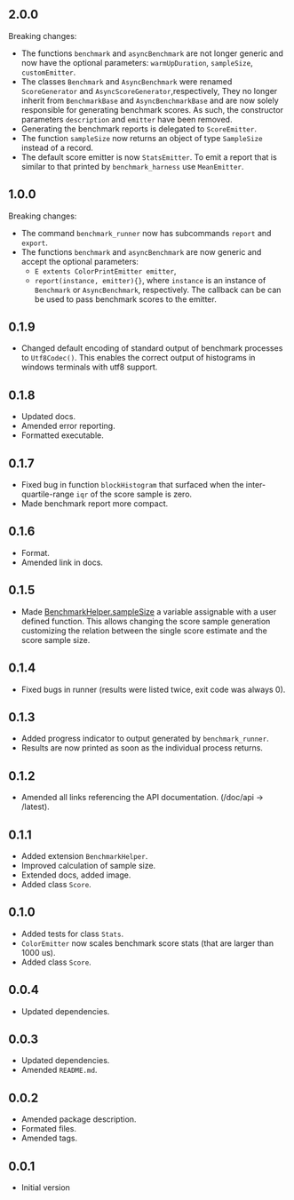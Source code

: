 ## 2.0.0
Breaking changes:
- The functions `benchmark` and `asyncBenchmark` are not longer generic and now
have the optional parameters: `warmUpDuration`, `sampleSize`, `customEmitter`.
- The classes `Benchmark` and `AsyncBenchmark` were renamed `ScoreGenerator`
and `AsyncScoreGenerator`,respectively,
They no longer inherit from `BenchmarkBase` and `AsyncBenchmarkBase` and are
now solely responsible for
generating benchmark scores. As such, the constructor parameters `description` and
`emitter` have been removed.
- Generating the benchmark reports
is delegated to `ScoreEmitter`.
- The function `sampleSize` now returns an object of type `SampleSize` instead
of a record.
- The default score emitter is now `StatsEmitter`. To emit a report that is
similar to that printed by `benchmark_harness` use `MeanEmitter`.

## 1.0.0
Breaking changes:
- The command `benchmark_runner` now has subcommands `report` and `export`.
- The functions `benchmark` and `asyncBenchmark` are now generic and
  accept the optional parameters:
    * `E extents ColorPrintEmitter emitter`,
    * `report(instance, emitter){}`, where `instance` is an instance of
       `Benchmark` or `AsyncBenchmark`, respectively.
       The callback can be can be used to pass benchmark scores to the emitter.

## 0.1.9
- Changed default encoding of standard output of benchmark processes
to `Utf8Codec()`. This enables the correct output of histograms in windows
terminals with utf8 support.

## 0.1.8
- Updated docs.
- Amended error reporting.
- Formatted executable.

## 0.1.7
- Fixed bug in function `blockHistogram` that surfaced when the
inter-quartile-range `iqr` of the score sample is zero.
- Made benchmark report more compact.

## 0.1.6
- Format.
- Amended link in docs.

## 0.1.5
- Made [BenchmarkHelper.sampleSize][sampleSize] a variable assignable with
a user defined function. This allows changing the score sample generation
customizing the relation between the single score estimate and the
score sample size.

## 0.1.4
- Fixed bugs in runner (results were listed twice, exit code was always 0).

## 0.1.3
- Added progress indicator to output generated by `benchmark_runner`.
- Results are now printed as soon as the individual process returns.


## 0.1.2
- Amended all links referencing the API documentation. (/doc/api -> /latest).

## 0.1.1
- Added extension `BenchmarkHelper`.
- Improved calculation of sample size.
- Extended docs, added image.
- Added class `Score`.

## 0.1.0
- Added tests for class `Stats`.
- `ColorEmitter` now scales benchmark score stats (that are larger than 1000 us).
- Added class `Score`.

## 0.0.4
- Updated dependencies.

## 0.0.3
- Updated dependencies.
- Amended `README.md`.

## 0.0.2
- Amended package description.
- Formated files.
- Amended tags.

## 0.0.1
- Initial version

[sampleSize]: https://pub.dev/documentation/benchmark_runner/latest/benchmark_runner/BenchmarkHelper/sampleSize.html
